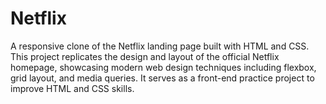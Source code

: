 # Netflix
A responsive clone of the Netflix landing page built with HTML and CSS. This project replicates the design and layout of the official Netflix homepage, showcasing modern web design techniques including flexbox, grid layout, and media queries. It serves as a front-end practice project to improve HTML and CSS skills.
